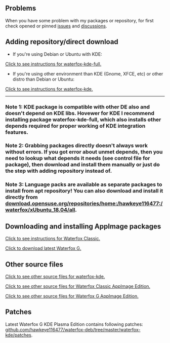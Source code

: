 ## Problems
When you have some problem with my packages or repository, for first check opened or pinned [issues](https://github.com/hawkeye116477/waterfox-deb-rpm-arch-AppImage/issues?q=is%3Aopen+is%3Aissue) and [discussions](https://github.com/hawkeye116477/waterfox-deb-rpm-arch-AppImage/discussions?discussions_q=is%3Aopened).

## Adding repository/direct download

* If you're using Debian or Ubuntu with KDE:

[Click to see instructions for waterfox-kde-full.](https://software.opensuse.org//download.html?project=home%3Ahawkeye116477%3Awaterfox&package=waterfox-kde-full)

* If you're using other environment than KDE (Gnome, XFCE, etc) or other distro than Debian or Ubuntu:

[Click to see instructions for waterfox-kde.](https://software.opensuse.org//download.html?project=home%3Ahawkeye116477%3Awaterfox&package=waterfox-kde)


------
### Note 1: KDE package is compatible with other DE also and doesn't depend on KDE libs. Hovewer for KDE I recommend installing package waterfox-kde-full, which also installs other depends required for proper working of KDE integration features.

### Note 2: Grabbing packages directly doesn't always work without errors. If you got error about unmet depends, then  you need to lookup what depends it needs (see control file for package), then download and install them manually or just do the step with adding repository instead of.

### Note 3: Language packs are available as separate packages to install from apt repository! You can also download and install it directly from [download.opensuse.org/repositories/home:/hawkeye116477:/waterfox/xUbuntu_18.04/all](https://download.opensuse.org/repositories/home:/hawkeye116477:/waterfox/xUbuntu_18.04/all).


## Downloading and installing AppImage packages

[Click to see instructions for Waterfox Classic.](https://appimage.github.io/Waterfox_Classic/)

[Click to download latest Waterfox G.](https://download.opensuse.org/repositories/home:/hawkeye116477:/waterfox/AppImage/waterfox-g-latest-x86_64.AppImage.mirrorlist)

## Other source files

[Click to see other source files for waterfox-kde.](https://build.opensuse.org/package/show/home:hawkeye116477:waterfox/waterfox-kde)

[Click to see other source files for Waterfox Classic AppImage Edition.](https://build.opensuse.org/package/show/home:hawkeye116477:waterfox/waterfox-classic-appimage)

[Click to see other source files for Waterfox G AppImage Edition.](https://build.opensuse.org/package/show/home:hawkeye116477:waterfox/waterfox-g-appimage)

## Patches
Latest Waterfox G KDE Plasma Edition contains following patches: [github.com/hawkeye116477/waterfox-deb/tree/master/waterfox-kde/patches](https://github.com/hawkeye116477/waterfox-deb/tree/master/waterfox-kde/patches).
